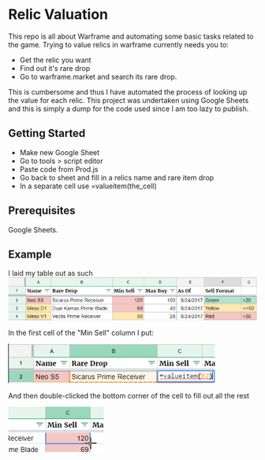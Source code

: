 # Relic Valuation

This repo is all about Warframe and automating some basic tasks related to the game. Trying to value relics in warframe currently needs you to:
* Get the relic you want
* Find out it's rare drop
* Go to warframe.market and search its rare drop. 

This is cumbersome and thus I have automated the process of looking up the value for each relic. This project was undertaken using Google Sheets and this is simply a dump for the code used since I am too lazy to publish.

## Getting Started

* Make new Google Sheet
* Go to tools > script editor
* Paste code from Prod.js
* Go back to sheet and fill in a relics name and rare item drop
* In a separate cell use =valueitem(the_cell)

## Prerequisites

Google Sheets.

## Example
I laid my table out as such
![image not found](images/TableTemplate.png)

In the first cell of the "Min Sell" column I put:

![image not found](images/valueItem.png)

And then double-clicked the bottom corner of the cell to fill out all the rest

![image not found](images/cursor.png)
